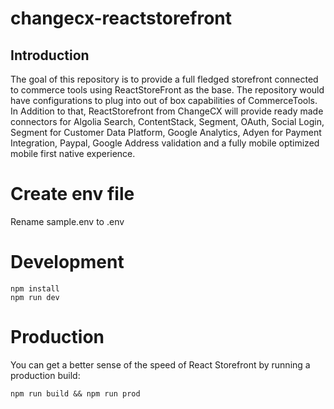 # changecx-reactstorefront
## Introduction
The goal of this repository is to provide a full fledged storefront connected to commerce tools using ReactStoreFront as the base. The repository would have configurations to plug into out of box capabilities of CommerceTools. In Addition to that, ReactStorefront from ChangeCX will provide ready made connectors for Algolia Search, ContentStack, Segment, OAuth, Social Login, Segment for Customer Data Platform, Google Analytics, Adyen for Payment Integration, Paypal, Google Address validation and a fully mobile optimized mobile first native experience. 

# Create env file

Rename sample.env to .env


# Development

```
npm install
npm run dev
```

# Production

You can get a better sense of the speed of React Storefront by running a production build:

```
npm run build && npm run prod
```

